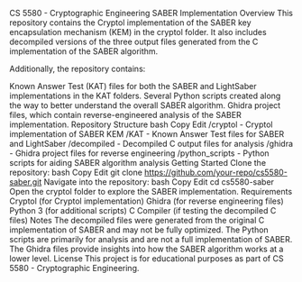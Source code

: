 CS 5580 - Cryptographic Engineering SABER Implementation
Overview
This repository contains the Cryptol implementation of the SABER key encapsulation mechanism (KEM) in the cryptol folder. It also includes decompiled versions of the three output files generated from the C implementation of the SABER algorithm.

Additionally, the repository contains:

Known Answer Test (KAT) files for both the SABER and LightSaber implementations in the KAT folders.
Several Python scripts created along the way to better understand the overall SABER algorithm.
Ghidra project files, which contain reverse-engineered analysis of the SABER implementation.
Repository Structure
bash
Copy
Edit
/cryptol         - Cryptol implementation of SABER KEM
/KAT             - Known Answer Test files for SABER and LightSaber
/decompiled      - Decompiled C output files for analysis
/ghidra          - Ghidra project files for reverse engineering
/python_scripts  - Python scripts for aiding SABER algorithm analysis
Getting Started
Clone the repository:
bash
Copy
Edit
git clone https://github.com/your-repo/cs5580-saber.git
Navigate into the repository:
bash
Copy
Edit
cd cs5580-saber
Open the cryptol folder to explore the SABER implementation.
Requirements
Cryptol (for Cryptol implementation)
Ghidra (for reverse engineering files)
Python 3 (for additional scripts)
C Compiler (if testing the decompiled C files)
Notes
The decompiled files were generated from the original C implementation of SABER and may not be fully optimized.
The Python scripts are primarily for analysis and are not a full implementation of SABER.
The Ghidra files provide insights into how the SABER algorithm works at a lower level.
License
This project is for educational purposes as part of CS 5580 - Cryptographic Engineering.
